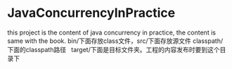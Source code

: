 # JavaConcurrencyInPractice
this project is the content of java concurrency in practice, the content is same with the book. 
bin/下面存放class文件，src/下面存放源文件 classpath/下面的classpath路径   target/下面是目标文件夹。工程的内容发布时要到这个目录下
